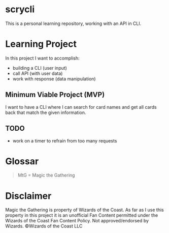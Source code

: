 # scrycli
This is a personal learning repository, working with an API in CLI.

# Learning Project
In this project I want to accomplish:
* building a CLI (user input)
* call API (with user data)
* work with response (data manipulation)


## Minimum Viable Project (MVP)
I want to have a CLI where I can search for card names and get all cards back that match the given information.

## TODO
 - work on a timer to refrain from too many requests

# Glossar
> MtG = Magic the Gathering

# Disclaimer
Magic the Gathering is property of Wizards of the Coast. As far as I use this property in this project it is an unofficial Fan Content permitted under the Wizards of the Coast Fan Content Policy. Not approved/endorsed by Wizards. ©Wizards of the Coast LLC
